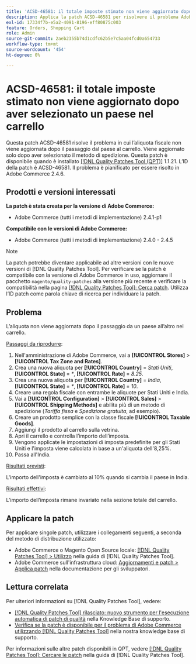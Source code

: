 ```yaml
---
title: 'ACSD-46581: il totale imposte stimato non viene aggiornato dopo aver selezionato un paese nel carrello'
description: Applica la patch ACSD-46581 per risolvere il problema Adobe Commerce, in cui l’aliquota non viene aggiornata dopo il passaggio dal paese al carrello.
exl-id: 17334f7b-e5a2-4091-8196-eff80875c003
feature: Orders, Shopping Cart
role: Admin
source-git-commit: 2aeb2355b74d1cdfc62b5e7c5aa04fcd0a654733
workflow-type: tm+mt
source-wordcount: '454'
ht-degree: 0%

---
```


# ACSD-46581: il totale imposte stimato non viene aggiornato dopo aver selezionato un paese nel carrello

Questa patch ACSD-46581 risolve il problema in cui l’aliquota fiscale non viene aggiornata dopo il passaggio dal paese al carrello. Viene aggiornato solo dopo aver selezionato il metodo di spedizione. Questa patch è disponibile quando è installato [[!DNL Quality Patches Tool (QPT)]](/help/announcements/adobe-commerce-announcements/magento-quality-patches-released-new-tool-to-self-serve-quality-patches.md) 1.1.21. L’ID della patch è ACSD-46581. Il problema è pianificato per essere risolto in Adobe Commerce 2.4.6.

## Prodotti e versioni interessati

**La patch è stata creata per la versione di Adobe Commerce:**
* Adobe Commerce (tutti i metodi di implementazione) 2.4.1-p1

**Compatibile con le versioni di Adobe Commerce:**
* Adobe Commerce (tutti i metodi di implementazione) 2.4.0 - 2.4.5

>[!NOTE]
>
>La patch potrebbe diventare applicabile ad altre versioni con le nuove versioni di [!DNL Quality Patches Tool]. Per verificare se la patch è compatibile con la versione di Adobe Commerce in uso, aggiornare il pacchetto `magento/quality-patches` alla versione più recente e verificare la compatibilità nella pagina [[!DNL Quality Patches Tool]: Cerca patch](https://experienceleague.adobe.com/tools/commerce-quality-patches/index.html?lang=it). Utilizza l’ID patch come parola chiave di ricerca per individuare la patch.

## Problema

L’aliquota non viene aggiornata dopo il passaggio da un paese all’altro nel carrello.

<u>Passaggi da riprodurre</u>:

1. Nell&#39;amministrazione di Adobe Commerce, vai a **[!UICONTROL Stores]** > **[!UICONTROL Tax Zone and Rates]**.
1. Crea una nuova aliquota per **[!UICONTROL Country]** = _Stati Uniti_, **[!UICONTROL State]** = _*_, **[!UICONTROL Rate]** = _8.25_.
1. Crea una nuova aliquota per **[!UICONTROL Country]** = _India_, **[!UICONTROL State]** = _*_, **[!UICONTROL Rate]** = _10_.
1. Creare una regola fiscale con entrambe le aliquote per Stati Uniti e India.
1. Vai a **[!UICONTROL Configuration]** > **[!UICONTROL Sales]** > **[!UICONTROL Shipping Methods]** e abilita più di un metodo di spedizione (_Tariffa fissa_ e _Spedizione gratuita_, ad esempio).
1. Creare un prodotto semplice con la classe fiscale **[!UICONTROL Taxable Goods]**.
1. Aggiungi il prodotto al carrello sulla vetrina.
1. Apri il carrello e controlla l’importo dell’imposta.
1. Vengono applicate le impostazioni di imposta predefinite per gli Stati Uniti e l&#39;imposta viene calcolata in base a un&#39;aliquota dell&#39;8,25%.
1. Passa all&#39;India.

<u>Risultati previsti</u>:

L&#39;importo dell&#39;imposta è cambiato al 10% quando si cambia il paese in India.

<u>Risultati effettivi</u>:

L’importo dell’imposta rimane invariato nella sezione totale del carrello.

## Applicare la patch

Per applicare singole patch, utilizzare i collegamenti seguenti, a seconda del metodo di distribuzione utilizzato:

* Adobe Commerce o Magento Open Source locale: [[!DNL Quality Patches Tool] > Utilizzo](https://experienceleague.adobe.com/docs/commerce-operations/tools/quality-patches-tool/usage.html?lang=it) nella guida di [!DNL Quality Patches Tool].
* Adobe Commerce sull&#39;infrastruttura cloud: [Aggiornamenti e patch > Applica patch](https://experienceleague.adobe.com/it/docs/commerce-cloud-service/user-guide/develop/upgrade/apply-patches) nella documentazione per gli sviluppatori.

## Lettura correlata

Per ulteriori informazioni su [!DNL Quality Patches Tool], vedere:

* [[!DNL Quality Patches Tool] rilasciato: nuovo strumento per l&#39;esecuzione automatica di patch di qualità](/help/announcements/adobe-commerce-announcements/magento-quality-patches-released-new-tool-to-self-serve-quality-patches.md) nella Knowledge Base di supporto.
* [Verifica se la patch è disponibile per il problema di Adobe Commerce utilizzando  [!DNL Quality Patches Tool]](/help/support-tools/patches-available-in-qpt-tool/check-patch-for-magento-issue-with-magento-quality-patches.md) nella nostra knowledge base di supporto.

Per informazioni sulle altre patch disponibili in QPT, vedere [[!DNL Quality Patches Tool]: Cercare le patch](https://experienceleague.adobe.com/tools/commerce-quality-patches/index.html?lang=it) nella guida di [!DNL Quality Patches Tool].
